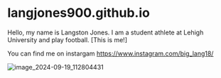 # langjones900.github.io

Hello, my name is Langston Jones. I am a student athlete at Lehigh University and play football.
[This is me!]

You can find me on instargam https://www.instagram.com/big_lang18/ 

![image_2024-09-19_112804431](https://github.com/user-attachments/assets/73591cf3-6670-422a-b7f6-3472b428c272)
